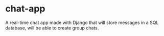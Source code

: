 # chat-app
A real-time chat app made with Django that will store messages in a SQL database, will be able to create group chats.
